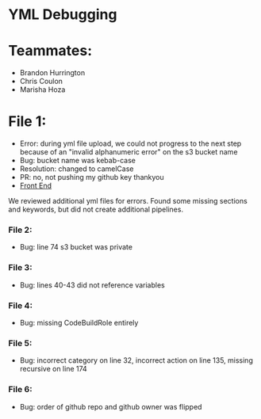 # YML Debugging

# Teammates:
* Brandon Hurrington
* Chris Coulon
* Marisha Hoza

# File 1:
* Error: during yml file upload, we could not progress to the next step because of an "invalid alphanumeric error" on the s3 bucket name
* Bug: bucket name was kebab-case
* Resolution: changed to camelCase
* PR: no, not pushing my github key thankyou
* [Front End](http://template1-coolreactbucket-qg9efn7xcu76.s3-website-us-west-2.amazonaws.com/)

We reviewed additional yml files for errors. Found some missing sections and keywords, but did not create additional pipelines.

### File 2:
* Bug: line 74 s3 bucket was private

### File 3:
* Bug: lines 40-43 did not reference variables

### File 4:
* Bug: missing CodeBuildRole entirely

### File 5:
* Bug: incorrect category on line 32, incorrect action on line 135, missing recursive on line 174

### File 6:
* Bug: order of github repo and github owner was flipped
